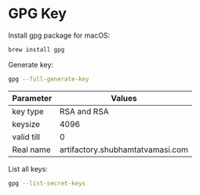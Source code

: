 # GPG Key

Install gpg package for macOS:
```bash
brew install gpg
```

Generate key:
```bash
gpg --full-generate-key
```

Parameter | Values
---|---
key type | RSA and RSA
keysize | 4096
valid till | 0
Real name | artifactory.shubhamtatvamasi.com

List all keys:
```bash
gpg --list-secret-keys
```



